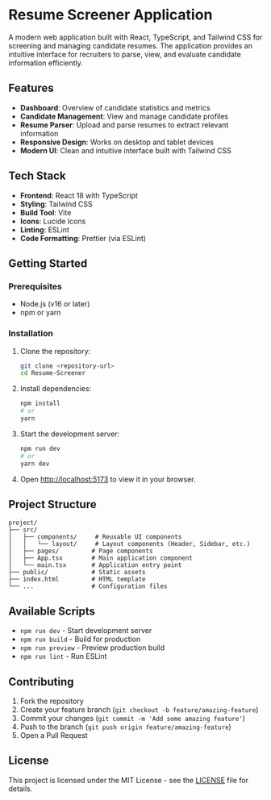 # Resume Screener Application

A modern web application built with React, TypeScript, and Tailwind CSS for screening and managing candidate resumes. The application provides an intuitive interface for recruiters to parse, view, and evaluate candidate information efficiently.

## Features

- **Dashboard**: Overview of candidate statistics and metrics
- **Candidate Management**: View and manage candidate profiles
- **Resume Parser**: Upload and parse resumes to extract relevant information
- **Responsive Design**: Works on desktop and tablet devices
- **Modern UI**: Clean and intuitive interface built with Tailwind CSS

## Tech Stack

- **Frontend**: React 18 with TypeScript
- **Styling**: Tailwind CSS
- **Build Tool**: Vite
- **Icons**: Lucide Icons
- **Linting**: ESLint
- **Code Formatting**: Prettier (via ESLint)

## Getting Started

### Prerequisites

- Node.js (v16 or later)
- npm or yarn

### Installation

1. Clone the repository:
   ```bash
   git clone <repository-url>
   cd Resume-Screener
   ```

2. Install dependencies:
   ```bash
   npm install
   # or
   yarn
   ```

3. Start the development server:
   ```bash
   npm run dev
   # or
   yarn dev
   ```

4. Open [http://localhost:5173](http://localhost:5173) to view it in your browser.

## Project Structure

```
project/
├── src/
│   ├── components/     # Reusable UI components
│   │   └── layout/     # Layout components (Header, Sidebar, etc.)
│   ├── pages/         # Page components
│   ├── App.tsx        # Main application component
│   └── main.tsx       # Application entry point
├── public/            # Static assets
├── index.html         # HTML template
└── ...                # Configuration files
```

## Available Scripts

- `npm run dev` - Start development server
- `npm run build` - Build for production
- `npm run preview` - Preview production build
- `npm run lint` - Run ESLint

## Contributing

1. Fork the repository
2. Create your feature branch (`git checkout -b feature/amazing-feature`)
3. Commit your changes (`git commit -m 'Add some amazing feature'`)
4. Push to the branch (`git push origin feature/amazing-feature`)
5. Open a Pull Request

## License

This project is licensed under the MIT License - see the [LICENSE](LICENSE) file for details.
